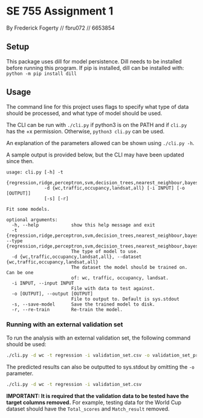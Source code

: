 # SE 755 Assignment 1

By Frederick Fogerty // fbru072 // 6653854

## Setup

This package uses dill for model persistence. Dill needs to be installed before running this program. If pip is installed, dill can be installed with: `python -m pip install dill`

## Usage

The command line for this project uses flags to specify what type of data should be processed, and what type of model should be used.

The CLI can be run with `./cli.py` if python3 is on the PATH and if `cli.py` has the +x permission. Otherwise, `python3 cli.py` can be used.

An explanation of the parameters allowed can be shown using `./cli.py -h`.

A sample output is provided below, but the CLI may have been updated since then.

```
usage: cli.py [-h] -t
              {regression,ridge,perceptron,svm,decision_trees,nearest_neighbour,bayes,all}
              -d {wc,traffic,occupancy,landsat,all} [-i INPUT] [-o [OUTPUT]]
              [-s] [-r]

Fit some models.

optional arguments:
  -h, --help            show this help message and exit
  -t {regression,ridge,perceptron,svm,decision_trees,nearest_neighbour,bayes,all}, --type {regression,ridge,perceptron,svm,decision_trees,nearest_neighbour,bayes,all}
                        The type of model to use.
  -d {wc,traffic,occupancy,landsat,all}, --dataset {wc,traffic,occupancy,landsat,all}
                        The dataset the model should be trained on. Can be one
                        of: wc, traffic, occupancy, landsat.
  -i INPUT, --input INPUT
                        File with data to test against.
  -o [OUTPUT], --output [OUTPUT]
                        File to output to. Default is sys.stdout
  -s, --save-model      Save the trained model to disk.
  -r, --re-train        Re-train the model.
```

### Running with an external validation set

To run the analysis with an external validation set, the following command should be used:

```sh
./cli.py -d wc -t regression -i validation_set.csv -o validation_set_pred.csv
```

The predicted results can also be outputted to sys.stdout by omitting the `-o` parameter.

```sh
./cli.py -d wc -t regression -i validation_set.csv
```

**IMPORTANT: It is required that the validation data to be tested have the target columns removed.** For example, testing data for the World Cup dataset should have the `Total_scores` and `Match_result` removed.
